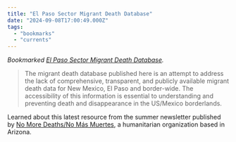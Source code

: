 ```yaml
---
title: "El Paso Sector Migrant Death Database"
date: "2024-09-08T17:00:49.000Z"
tags: 
  - "bookmarks"
  - "currents"
---
```


_Bookmarked [El Paso Sector Migrant Death Database](https://www.elpasomigrantdeathdatabase.org/)._

> The migrant death database published here is an attempt to address the lack of comprehensive, transparent, and publicly available migrant death data for New Mexico, El Paso and border-wide. The accessibility of this information is essential to understanding and preventing death and disappearance in the US/Mexico borderlands.

Learned about this latest resource from the summer newsletter published by [No More Deaths/No Más Muertes](https://nomoredeaths.org/en/), a humanitarian organization based in Arizona.
